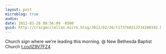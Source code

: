 ```yaml
---
layout: post
microblog: true
audio: 
date: 2012-02-26 08:56:09 -0500
guid: http://craigmcclellan.micro.blog/2012/02/26/t173768313334280192.html
---
```

Church sign where we're leading this morning.   @ New Bethesda Baptist Church [t.co/IZ9V7FZ4](http://t.co/IZ9V7FZ4)
